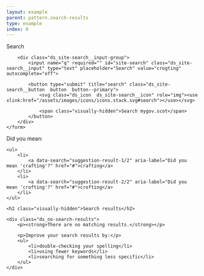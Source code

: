 ```yaml
---
layout: example
parent: pattern.search-results
type: example
index: 0
---
```


<div class="ds_search-results">

<div class="ds_site-search">
    <form role="search" class="ds_site-search__form">
        <label class="ds_site-search__label visually-hidden" for="site-search">Search</label>

        <div class="ds_site-search__input-group">
            <input name="q" required="" id="site-search" class="ds_site-search__input" type="text" placeholder="Search" value="crogting" autocomplete="off">

            <button type="submit" title="search" class="ds_site-search__button  button  button--primary">
                <svg class="ds_icon  ds_site-search__icon" role="img"><use xlink:href="/assets/images/icons/icons.stack.svg#search"></use></svg>

                <span class="visually-hidden">Search mygov.scot</span>
            </button>
        </div>
    </form>
</div>

<nav id="suggestions" class="ds_search-suggestions" aria-label="Alternative search suggestions">
    <span aria-hidden="true">Did you mean:</span>

    <ul>
        <li>
            <a data-search="suggestion-result-1/2" aria-label="Did you mean 'crafting'?" href="#">crafting</a>
        </li>
        <li>
            <a data-search="suggestion-result-2/2" aria-label="Did you mean 'crofting'?" href="#">crofting</a>
        </li>
    </ul>
</nav>

<section id="search-results" class="ds_search-results">

    <h2 class="visually-hidden">Search results</h2>

    <div class="ds_no-search-results">
        <p><strong>There are no matching results.</strong></p>

        <p>Improve your search results by:</p>
        <ul>
            <li>double-checking your spelling</li>
            <li>using fewer keywords</li>
            <li>searching for something less specific</li>
        </ul>
    </div>

</section>
